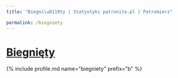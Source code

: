 ```yaml
---
title: "Biegni\u0119ty | Statystyki patronite.pl | Patromierz"

permalink: /biegniety
---
```


# [Biegnięty](https://patronite.pl/biegniety)

{% include profile.md name="biegniety" prefix="b" %}
